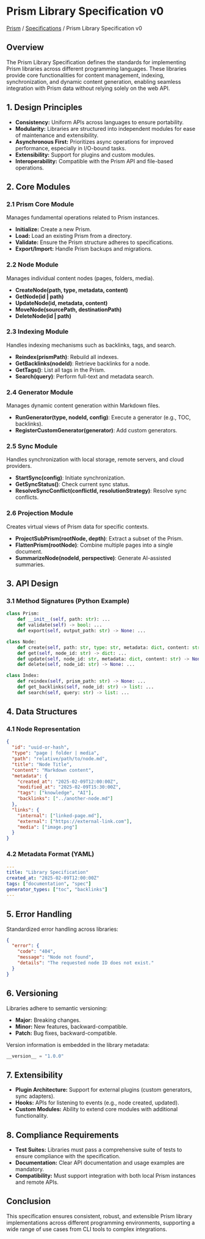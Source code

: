 # Prism Library Specification v0

<!-- prism:generate:breadcrumbs -->
[Prism](../README.md) / [Specifications](README.md) / Prism Library Specification v0
<!-- /prism:generate:breadcrumbs -->

## Overview

The Prism Library Specification defines the standards for implementing Prism libraries across different programming languages. These libraries provide core functionalities for content management, indexing, synchronization, and dynamic content generation, enabling seamless integration with Prism data without relying solely on the web API.

## 1. Design Principles

- **Consistency:** Uniform APIs across languages to ensure portability.
- **Modularity:** Libraries are structured into independent modules for ease of maintenance and extensibility.
- **Asynchronous First:** Prioritizes async operations for improved performance, especially in I/O-bound tasks.
- **Extensibility:** Support for plugins and custom modules.
- **Interoperability:** Compatible with the Prism API and file-based operations.

## 2. Core Modules

### 2.1 Prism Core Module

Manages fundamental operations related to Prism instances.

- **Initialize:** Create a new Prism.
- **Load:** Load an existing Prism from a directory.
- **Validate:** Ensure the Prism structure adheres to specifications.
- **Export/Import:** Handle Prism backups and migrations.

### 2.2 Node Module

Manages individual content nodes (pages, folders, media).

- **CreateNode(path, type, metadata, content)**
- **GetNode(id | path)**
- **UpdateNode(id, metadata, content)**
- **MoveNode(sourcePath, destinationPath)**
- **DeleteNode(id | path)**

### 2.3 Indexing Module

Handles indexing mechanisms such as backlinks, tags, and search.

- **Reindex(prismPath)**: Rebuild all indexes.
- **GetBacklinks(nodeId)**: Retrieve backlinks for a node.
- **GetTags()**: List all tags in the Prism.
- **Search(query)**: Perform full-text and metadata search.

### 2.4 Generator Module

Manages dynamic content generation within Markdown files.

- **RunGenerator(type, nodeId, config)**: Execute a generator (e.g., TOC, backlinks).
- **RegisterCustomGenerator(generator)**: Add custom generators.

### 2.5 Sync Module

Handles synchronization with local storage, remote servers, and cloud providers.

- **StartSync(config)**: Initiate synchronization.
- **GetSyncStatus()**: Check current sync status.
- **ResolveSyncConflict(conflictId, resolutionStrategy)**: Resolve sync conflicts.

### 2.6 Projection Module

Creates virtual views of Prism data for specific contexts.

- **ProjectSubPrism(rootNode, depth)**: Extract a subset of the Prism.
- **FlattenPrism(rootNode)**: Combine multiple pages into a single document.
- **SummarizeNode(nodeId, perspective)**: Generate AI-assisted summaries.

## 3. API Design

### 3.1 Method Signatures (Python Example)

```python
class Prism:
    def __init__(self, path: str): ...
    def validate(self) -> bool: ...
    def export(self, output_path: str) -> None: ...

class Node:
    def create(self, path: str, type: str, metadata: dict, content: str) -> str: ...
    def get(self, node_id: str) -> dict: ...
    def update(self, node_id: str, metadata: dict, content: str) -> None: ...
    def delete(self, node_id: str) -> None: ...

class Index:
    def reindex(self, prism_path: str) -> None: ...
    def get_backlinks(self, node_id: str) -> list: ...
    def search(self, query: str) -> list: ...
```

## 4. Data Structures

### 4.1 Node Representation

```json
{
  "id": "uuid-or-hash",
  "type": "page | folder | media",
  "path": "relative/path/to/node.md",
  "title": "Node Title",
  "content": "Markdown content",
  "metadata": {
    "created_at": "2025-02-09T12:00:00Z",
    "modified_at": "2025-02-09T15:30:00Z",
    "tags": ["knowledge", "AI"],
    "backlinks": ["../another-node.md"]
  },
  "links": {
    "internal": ["linked-page.md"],
    "external": ["https://external-link.com"],
    "media": ["image.png"]
  }
}
```

### 4.2 Metadata Format (YAML)

```yaml
---
title: "Library Specification"
created_at: "2025-02-09T12:00:00Z"
tags: ["documentation", "spec"]
generator_types: ["toc", "backlinks"]
---
```

## 5. Error Handling

Standardized error handling across libraries:

```json
{
  "error": {
    "code": "404",
    "message": "Node not found",
    "details": "The requested node ID does not exist."
  }
}
```

## 6. Versioning

Libraries adhere to semantic versioning:

- **Major:** Breaking changes.
- **Minor:** New features, backward-compatible.
- **Patch:** Bug fixes, backward-compatible.

Version information is embedded in the library metadata:

```python
__version__ = "1.0.0"
```

## 7. Extensibility

- **Plugin Architecture:** Support for external plugins (custom generators, sync adapters).
- **Hooks:** APIs for listening to events (e.g., node created, updated).
- **Custom Modules:** Ability to extend core modules with additional functionality.

## 8. Compliance Requirements

- **Test Suites:** Libraries must pass a comprehensive suite of tests to ensure compliance with the specification.
- **Documentation:** Clear API documentation and usage examples are mandatory.
- **Compatibility:** Must support integration with both local Prism instances and remote APIs.

## Conclusion

This specification ensures consistent, robust, and extensible Prism library implementations across different programming environments, supporting a wide range of use cases from CLI tools to complex integrations.

<!-- prism:metadata
---
title: Prism Library Specification v0
path: specifications/library-specification.v0.md
generator_types:
  - breadcrumbs
---
-->
